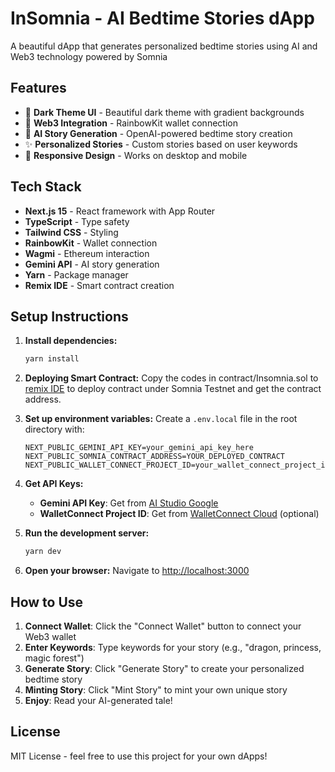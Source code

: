 # InSomnia - AI Bedtime Stories dApp

A beautiful dApp that generates personalized bedtime stories using AI and Web3 technology powered by Somnia

## Features

- 🌙 **Dark Theme UI** - Beautiful dark theme with gradient backgrounds
- 🔗 **Web3 Integration** - RainbowKit wallet connection
- 🤖 **AI Story Generation** - OpenAI-powered bedtime story creation
- ✨ **Personalized Stories** - Custom stories based on user keywords
- 📱 **Responsive Design** - Works on desktop and mobile

## Tech Stack

- **Next.js 15** - React framework with App Router
- **TypeScript** - Type safety
- **Tailwind CSS** - Styling
- **RainbowKit** - Wallet connection
- **Wagmi** - Ethereum interaction
- **Gemini API** - AI story generation
- **Yarn** - Package manager
- **Remix IDE** - Smart contract creation

## Setup Instructions

1. **Install dependencies:**
   ```bash
   yarn install
   ```
2. **Deploying Smart Contract:**
   Copy the codes in contract/Insomnia.sol to [remix IDE](https://remix.ethereum.org) to deploy contract under Somnia Testnet and get the contract address.

3. **Set up environment variables:**
   Create a `.env.local` file in the root directory with:
   ```env
   NEXT_PUBLIC_GEMINI_API_KEY=your_gemini_api_key_here
   NEXT_PUBLIC_SOMNIA_CONTRACT_ADDRESS=YOUR_DEPLOYED_CONTRACT
   NEXT_PUBLIC_WALLET_CONNECT_PROJECT_ID=your_wallet_connect_project_id_here
   ```

4. **Get API Keys:**
   - **Gemini API Key**: Get from [AI Studio Google](https://aistudio.google.com/)
   - **WalletConnect Project ID**: Get from [WalletConnect Cloud](https://cloud.walletconnect.com/) (optional)

5. **Run the development server:**
   ```bash
   yarn dev
   ```

6. **Open your browser:**
   Navigate to [http://localhost:3000](http://localhost:3000)

## How to Use

1. **Connect Wallet**: Click the "Connect Wallet" button to connect your Web3 wallet
2. **Enter Keywords**: Type keywords for your story (e.g., "dragon, princess, magic forest")
3. **Generate Story**: Click "Generate Story" to create your personalized bedtime story
4. **Minting Story**: Click "Mint Story" to mint your own unique story
5. **Enjoy**: Read your AI-generated tale!


## License

MIT License - feel free to use this project for your own dApps!
